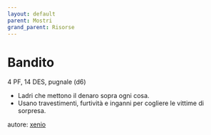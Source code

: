```yaml
---
layout: default
parent: Mostri
grand_parent: Risorse
---
```


# Bandito
4 PF, 14 DES, pugnale (d6)  
- Ladri che mettono il denaro sopra ogni cosa.  
- Usano travestimenti, furtività e inganni per cogliere le vittime di sorpresa.  

autore: [xenio](https://xenioinabottle.blogspot.com)
